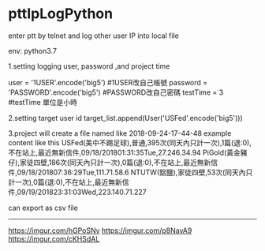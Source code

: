 # pttIpLogPython
enter ptt by telnet and log other user IP into local file

env: python3.7 

1.setting logging user, password ,and project time

user 	 = '1USER'.encode('big5')
#1USER改自己帳號
password = 'PASSWORD'.encode('big5')
#PASSWORD改自己密碼
testTime = 3
#testTime 單位是小時

2.setting target user id
target_list.append(User('USFed'.encode('big5')))

3.project will create a file named like 2018-09-24-17-44-48
example content like this
USFed(美中不踢足球),普通,395次(同天內只計一次),1篇(退:0),不在站上,最近無新信件,09/18/201801:31:35Tue,27.246.34.94
PiGold(黃金豬仔),家徒四壁,186次(同天內只計一次),0篇(退:0),不在站上,最近無新信件,09/18/201807:36:29Tue,111.71.58.6
NTUTW(鋁鹽),家徒四壁,53次(同天內只計一次),0篇(退:0),不在站上,最近無新信件,09/19/201823:31:03Wed,223.140.71.227

can export as csv file

----
https://imgur.com/hGPoSNv
https://imgur.com/p8NavA9
https://imgur.com/cKHSdAL

